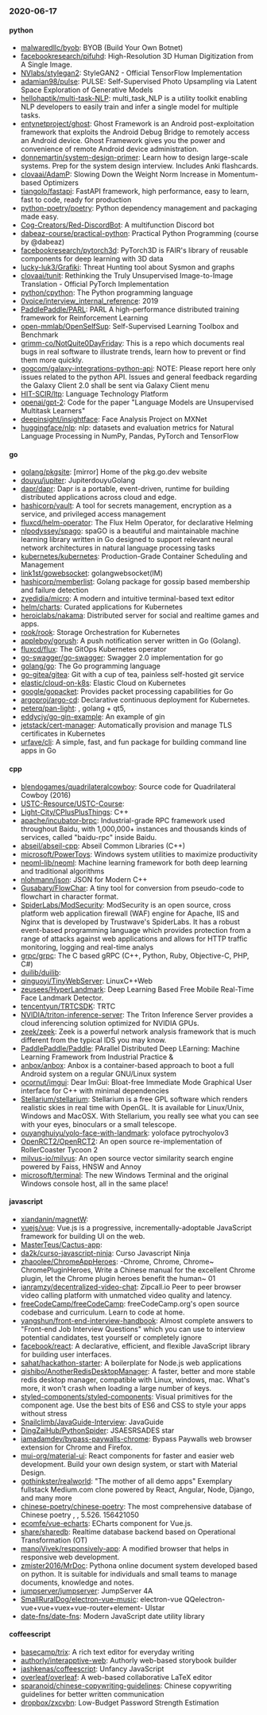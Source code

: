 ### 2020-06-17

#### python
* [malwaredllc/byob](https://github.com/malwaredllc/byob): BYOB (Build Your Own Botnet)
* [facebookresearch/pifuhd](https://github.com/facebookresearch/pifuhd): High-Resolution 3D Human Digitization from A Single Image.
* [NVlabs/stylegan2](https://github.com/NVlabs/stylegan2): StyleGAN2 - Official TensorFlow Implementation
* [adamian98/pulse](https://github.com/adamian98/pulse): PULSE: Self-Supervised Photo Upsampling via Latent Space Exploration of Generative Models
* [hellohaptik/multi-task-NLP](https://github.com/hellohaptik/multi-task-NLP): multi_task_NLP is a utility toolkit enabling NLP developers to easily train and infer a single model for multiple tasks.
* [entynetproject/ghost](https://github.com/entynetproject/ghost): Ghost Framework is an Android post-exploitation framework that exploits the Android Debug Bridge to remotely access an Android device. Ghost Framework gives you the power and convenience of remote Android device administration.
* [donnemartin/system-design-primer](https://github.com/donnemartin/system-design-primer): Learn how to design large-scale systems. Prep for the system design interview. Includes Anki flashcards.
* [clovaai/AdamP](https://github.com/clovaai/AdamP): Slowing Down the Weight Norm Increase in Momentum-based Optimizers
* [tiangolo/fastapi](https://github.com/tiangolo/fastapi): FastAPI framework, high performance, easy to learn, fast to code, ready for production
* [python-poetry/poetry](https://github.com/python-poetry/poetry): Python dependency management and packaging made easy.
* [Cog-Creators/Red-DiscordBot](https://github.com/Cog-Creators/Red-DiscordBot): A multifunction Discord bot
* [dabeaz-course/practical-python](https://github.com/dabeaz-course/practical-python): Practical Python Programming (course by @dabeaz)
* [facebookresearch/pytorch3d](https://github.com/facebookresearch/pytorch3d): PyTorch3D is FAIR's library of reusable components for deep learning with 3D data
* [lucky-luk3/Grafiki](https://github.com/lucky-luk3/Grafiki): Threat Hunting tool about Sysmon and graphs
* [clovaai/tunit](https://github.com/clovaai/tunit): Rethinking the Truly Unsupervised Image-to-Image Translation - Official PyTorch Implementation
* [python/cpython](https://github.com/python/cpython): The Python programming language
* [0voice/interview_internal_reference](https://github.com/0voice/interview_internal_reference): 2019
* [PaddlePaddle/PARL](https://github.com/PaddlePaddle/PARL): PARL A high-performance distributed training framework for Reinforcement Learning
* [open-mmlab/OpenSelfSup](https://github.com/open-mmlab/OpenSelfSup): Self-Supervised Learning Toolbox and Benchmark
* [grimm-co/NotQuite0DayFriday](https://github.com/grimm-co/NotQuite0DayFriday): This is a repo which documents real bugs in real software to illustrate trends, learn how to prevent or find them more quickly.
* [gogcom/galaxy-integrations-python-api](https://github.com/gogcom/galaxy-integrations-python-api): NOTE: Please report here only issues related to the python API. Issues and general feedback regarding the Galaxy Client 2.0 shall be sent via Galaxy Client menu
* [HIT-SCIR/ltp](https://github.com/HIT-SCIR/ltp): Language Technology Platform
* [openai/gpt-2](https://github.com/openai/gpt-2): Code for the paper "Language Models are Unsupervised Multitask Learners"
* [deepinsight/insightface](https://github.com/deepinsight/insightface): Face Analysis Project on MXNet
* [huggingface/nlp](https://github.com/huggingface/nlp):  nlp: datasets and evaluation metrics for Natural Language Processing in NumPy, Pandas, PyTorch and TensorFlow

#### go
* [golang/pkgsite](https://github.com/golang/pkgsite): [mirror] Home of the pkg.go.dev website
* [douyu/jupiter](https://github.com/douyu/jupiter): JupiterdouyuGolang
* [dapr/dapr](https://github.com/dapr/dapr): Dapr is a portable, event-driven, runtime for building distributed applications across cloud and edge.
* [hashicorp/vault](https://github.com/hashicorp/vault): A tool for secrets management, encryption as a service, and privileged access management
* [fluxcd/helm-operator](https://github.com/fluxcd/helm-operator): The Flux Helm Operator, for declarative Helming
* [nlpodyssey/spago](https://github.com/nlpodyssey/spago): spaGO is a beautiful and maintainable machine learning library written in Go designed to support relevant neural network architectures in natural language processing tasks
* [kubernetes/kubernetes](https://github.com/kubernetes/kubernetes): Production-Grade Container Scheduling and Management
* [link1st/gowebsocket](https://github.com/link1st/gowebsocket): golangwebsocket(IM)
* [hashicorp/memberlist](https://github.com/hashicorp/memberlist): Golang package for gossip based membership and failure detection
* [zyedidia/micro](https://github.com/zyedidia/micro): A modern and intuitive terminal-based text editor
* [helm/charts](https://github.com/helm/charts): Curated applications for Kubernetes
* [heroiclabs/nakama](https://github.com/heroiclabs/nakama): Distributed server for social and realtime games and apps.
* [rook/rook](https://github.com/rook/rook): Storage Orchestration for Kubernetes
* [appleboy/gorush](https://github.com/appleboy/gorush): A push notification server written in Go (Golang).
* [fluxcd/flux](https://github.com/fluxcd/flux): The GitOps Kubernetes operator
* [go-swagger/go-swagger](https://github.com/go-swagger/go-swagger): Swagger 2.0 implementation for go
* [golang/go](https://github.com/golang/go): The Go programming language
* [go-gitea/gitea](https://github.com/go-gitea/gitea): Git with a cup of tea, painless self-hosted git service
* [elastic/cloud-on-k8s](https://github.com/elastic/cloud-on-k8s): Elastic Cloud on Kubernetes
* [google/gopacket](https://github.com/google/gopacket): Provides packet processing capabilities for Go
* [argoproj/argo-cd](https://github.com/argoproj/argo-cd): Declarative continuous deployment for Kubernetes.
* [peterq/pan-light](https://github.com/peterq/pan-light): , golang + qt5, 
* [eddycjy/go-gin-example](https://github.com/eddycjy/go-gin-example): An example of gin
* [jetstack/cert-manager](https://github.com/jetstack/cert-manager): Automatically provision and manage TLS certificates in Kubernetes
* [urfave/cli](https://github.com/urfave/cli): A simple, fast, and fun package for building command line apps in Go

#### cpp
* [blendogames/quadrilateralcowboy](https://github.com/blendogames/quadrilateralcowboy): Source code for Quadrilateral Cowboy (2016)
* [USTC-Resource/USTC-Course](https://github.com/USTC-Resource/USTC-Course): 
* [Light-City/CPlusPlusThings](https://github.com/Light-City/CPlusPlusThings): C++
* [apache/incubator-brpc](https://github.com/apache/incubator-brpc): Industrial-grade RPC framework used throughout Baidu, with 1,000,000+ instances and thousands kinds of services, called "baidu-rpc" inside Baidu.
* [abseil/abseil-cpp](https://github.com/abseil/abseil-cpp): Abseil Common Libraries (C++)
* [microsoft/PowerToys](https://github.com/microsoft/PowerToys): Windows system utilities to maximize productivity
* [neoml-lib/neoml](https://github.com/neoml-lib/neoml): Machine learning framework for both deep learning and traditional algorithms
* [nlohmann/json](https://github.com/nlohmann/json): JSON for Modern C++
* [Gusabary/FlowChar](https://github.com/Gusabary/FlowChar): A tiny tool for conversion from pseudo-code to flowchart in character format.
* [SpiderLabs/ModSecurity](https://github.com/SpiderLabs/ModSecurity): ModSecurity is an open source, cross platform web application firewall (WAF) engine for Apache, IIS and Nginx that is developed by Trustwave's SpiderLabs. It has a robust event-based programming language which provides protection from a range of attacks against web applications and allows for HTTP traffic monitoring, logging and real-time analys
* [grpc/grpc](https://github.com/grpc/grpc): The C based gRPC (C++, Python, Ruby, Objective-C, PHP, C#)
* [duilib/duilib](https://github.com/duilib/duilib): 
* [qinguoyi/TinyWebServer](https://github.com/qinguoyi/TinyWebServer):  LinuxC++Web
* [zeusees/HyperLandmark](https://github.com/zeusees/HyperLandmark): Deep Learning Based Free Mobile Real-Time Face Landmark Detector.
* [tencentyun/TRTCSDK](https://github.com/tencentyun/TRTCSDK): TRTC
* [NVIDIA/triton-inference-server](https://github.com/NVIDIA/triton-inference-server): The Triton Inference Server provides a cloud inferencing solution optimized for NVIDIA GPUs.
* [zeek/zeek](https://github.com/zeek/zeek): Zeek is a powerful network analysis framework that is much different from the typical IDS you may know.
* [PaddlePaddle/Paddle](https://github.com/PaddlePaddle/Paddle): PArallel Distributed Deep LEarning: Machine Learning Framework from Industrial Practice &
* [anbox/anbox](https://github.com/anbox/anbox): Anbox is a container-based approach to boot a full Android system on a regular GNU/Linux system
* [ocornut/imgui](https://github.com/ocornut/imgui): Dear ImGui: Bloat-free Immediate Mode Graphical User interface for C++ with minimal dependencies
* [Stellarium/stellarium](https://github.com/Stellarium/stellarium): Stellarium is a free GPL software which renders realistic skies in real time with OpenGL. It is available for Linux/Unix, Windows and MacOSX. With Stellarium, you really see what you can see with your eyes, binoculars or a small telescope.
* [ouyanghuiyu/yolo-face-with-landmark](https://github.com/ouyanghuiyu/yolo-face-with-landmark): yoloface pytrochyolov3
* [OpenRCT2/OpenRCT2](https://github.com/OpenRCT2/OpenRCT2): An open source re-implementation of RollerCoaster Tycoon 2 
* [milvus-io/milvus](https://github.com/milvus-io/milvus): An open source vector similarity search engine powered by Faiss, HNSW and Annoy
* [microsoft/terminal](https://github.com/microsoft/terminal): The new Windows Terminal and the original Windows console host, all in the same place!

#### javascript
* [xiandanin/magnetW](https://github.com/xiandanin/magnetW): 
* [vuejs/vue](https://github.com/vuejs/vue):  Vue.js is a progressive, incrementally-adoptable JavaScript framework for building UI on the web.
* [MasterTeus/Cactus-app](https://github.com/MasterTeus/Cactus-app): 
* [da2k/curso-javascript-ninja](https://github.com/da2k/curso-javascript-ninja): Curso Javascript Ninja
* [zhaoolee/ChromeAppHeroes](https://github.com/zhaoolee/ChromeAppHeroes): -Chrome, Chrome, Chrome~ ChromePluginHeroes, Write a Chinese manual for the excellent Chrome plugin, let the Chrome plugin heroes benefit the human~ 01
* [ianramzy/decentralized-video-chat](https://github.com/ianramzy/decentralized-video-chat):  Zipcall.io  Peer to peer browser video calling platform with unmatched video quality and latency.
* [freeCodeCamp/freeCodeCamp](https://github.com/freeCodeCamp/freeCodeCamp): freeCodeCamp.org's open source codebase and curriculum. Learn to code at home.
* [yangshun/front-end-interview-handbook](https://github.com/yangshun/front-end-interview-handbook):  Almost complete answers to "Front-end Job Interview Questions" which you can use to interview potential candidates, test yourself or completely ignore
* [facebook/react](https://github.com/facebook/react): A declarative, efficient, and flexible JavaScript library for building user interfaces.
* [sahat/hackathon-starter](https://github.com/sahat/hackathon-starter): A boilerplate for Node.js web applications
* [qishibo/AnotherRedisDesktopManager](https://github.com/qishibo/AnotherRedisDesktopManager): A faster, better and more stable redis desktop manager, compatible with Linux, windows, mac. What's more, it won't crash when loading a large number of keys.
* [styled-components/styled-components](https://github.com/styled-components/styled-components): Visual primitives for the component age. Use the best bits of ES6 and CSS to style your apps without stress 
* [Snailclimb/JavaGuide-Interview](https://github.com/Snailclimb/JavaGuide-Interview): JavaGuide
* [DingZaiHub/PythonSpider](https://github.com/DingZaiHub/PythonSpider): JSAESRSADES star
* [iamadamdev/bypass-paywalls-chrome](https://github.com/iamadamdev/bypass-paywalls-chrome): Bypass Paywalls web browser extension for Chrome and Firefox.
* [mui-org/material-ui](https://github.com/mui-org/material-ui): React components for faster and easier web development. Build your own design system, or start with Material Design.
* [gothinkster/realworld](https://github.com/gothinkster/realworld): "The mother of all demo apps"  Exemplary fullstack Medium.com clone powered by React, Angular, Node, Django, and many more 
* [chinese-poetry/chinese-poetry](https://github.com/chinese-poetry/chinese-poetry): The most comprehensive database of Chinese poetry , , 5.526. 156421050
* [ecomfe/vue-echarts](https://github.com/ecomfe/vue-echarts): ECharts component for Vue.js.
* [share/sharedb](https://github.com/share/sharedb): Realtime database backend based on Operational Transformation (OT)
* [manojVivek/responsively-app](https://github.com/manojVivek/responsively-app): A modified browser that helps in responsive web development.
* [zmister2016/MrDoc](https://github.com/zmister2016/MrDoc): Pythona online document system developed based on python. It is suitable for individuals and small teams to manage documents, knowledge and notes.
* [jumpserver/jumpserver](https://github.com/jumpserver/jumpserver): JumpServer  4A 
* [SmallRuralDog/electron-vue-music](https://github.com/SmallRuralDog/electron-vue-music):  electron-vue QQelectron-vue+vue+vuex+vue-router+element- UIstar
* [date-fns/date-fns](https://github.com/date-fns/date-fns):  Modern JavaScript date utility library 

#### coffeescript
* [basecamp/trix](https://github.com/basecamp/trix): A rich text editor for everyday writing
* [authorly/interapptive-web](https://github.com/authorly/interapptive-web): Authorly web-based storybook builder
* [jashkenas/coffeescript](https://github.com/jashkenas/coffeescript): Unfancy JavaScript
* [overleaf/overleaf](https://github.com/overleaf/overleaf): A web-based collaborative LaTeX editor
* [sparanoid/chinese-copywriting-guidelines](https://github.com/sparanoid/chinese-copywriting-guidelines): Chinese copywriting guidelines for better written communication
* [dropbox/zxcvbn](https://github.com/dropbox/zxcvbn): Low-Budget Password Strength Estimation
